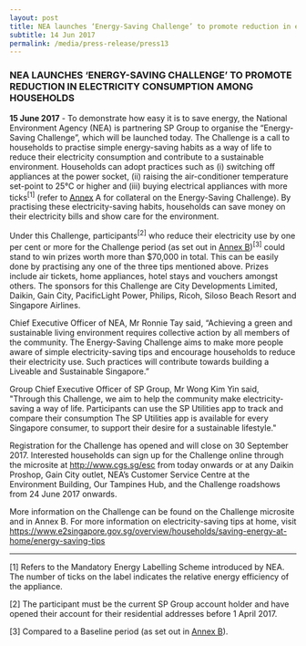 ```yaml
---
layout: post
title: NEA launches ‘Energy-Saving Challenge’ to promote reduction in electricity consumption among households
subtitle: 14 Jun 2017
permalink: /media/press-release/press13
---
```


### NEA LAUNCHES ‘ENERGY-SAVING CHALLENGE’ TO PROMOTE REDUCTION IN ELECTRICITY CONSUMPTION AMONG HOUSEHOLDS

**15 June 2017** - To demonstrate how easy it is to save energy, the National Environment Agency (NEA) is partnering SP Group to organise the “Energy-Saving Challenge”, which will be launched today. The Challenge is a call to households to practise simple energy-saving habits as a way of life to reduce their electricity consumption and contribute to a sustainable environment. Households can adopt practices such as (i) switching off appliances at the power socket, (ii) raising the air-conditioner temperature set-point to 25°C or higher and (iii) buying electrical appliances with more ticks<sup>[1]</sup> (refer to [<a href="https://www.nccs.gov.sg/docs/default-source/news-documents/nea_annex-a.pdf" target="_blank">Annex</a>](https://www.nccs.gov.sg/docs/default-source/news-documents/nea_annex-a.pdf) A for collateral on the Energy-Saving Challenge). By practising these electricity-saving habits, households can save money on their electricity bills and show care for the environment.

Under this Challenge, participants<sup>[2]</sup> who reduce their electricity use by one per cent or more for the Challenge period (as set out in [<a href="https://www.nccs.gov.sg/docs/default-source/news-documents/nea_annex-b.pdf" target="_blank">Annex B</a>](https://www.nccs.gov.sg/docs/default-source/news-documents/nea_annex-b.pdf))<sup>[3]</sup> could stand to win prizes worth more than $70,000 in total. This can be easily done by practising any one of the three tips mentioned above. Prizes include air tickets, home appliances, hotel stays and vouchers amongst others. The sponsors for this Challenge are City Developments Limited, Daikin, Gain City, PacificLight Power, Philips, Ricoh, Siloso Beach Resort and Singapore Airlines.

Chief Executive Officer of NEA, Mr Ronnie Tay said, “Achieving a green and sustainable living environment requires collective action by all members of the community. The Energy-Saving Challenge aims to make more people aware of simple electricity-saving tips and encourage households to reduce their electricity use. Such practices will contribute towards building a Liveable and Sustainable Singapore.”

Group Chief Executive Officer of SP Group, Mr Wong Kim Yin said, "Through this Challenge, we aim to help the community make electricity-saving a way of life. Participants can use the SP Utilities app to track and compare their consumption The SP Utilities app is available for every Singapore consumer, to support their desire for a sustainable lifestyle."

Registration for the Challenge has opened and will close on 30 September 2017. Interested households can sign up for the Challenge online through the microsite at [<a href="http://www.cgs.sg/esc" target="_blank">http://www.cgs.sg/esc</a>](http://www.cgs.sg/esc) from today onwards or at any Daikin Proshop, Gain City outlet, NEA’s Customer Service Centre at the Environment Building, Our Tampines Hub, and the Challenge roadshows from 24 June 2017 onwards.

More information on the Challenge can be found on the Challenge microsite and in Annex B. For more information on electricity-saving tips at home, visit [<a href="https://www.e2singapore.gov.sg/overview/households/saving-energy-at-home/energy-saving-tips" target="_blank">https://www.e2singapore.gov.sg/overview/households/saving-energy-at-home/energy-saving-tips</a>](https://www.e2singapore.gov.sg/overview/households/saving-energy-at-home/energy-saving-tips)

___

[1] Refers to the Mandatory Energy Labelling Scheme introduced by NEA. The number of ticks on the label indicates the relative energy efficiency of the appliance.

[2] The participant must be the current SP Group account holder and have opened their account for their residential addresses before 1 April 2017.

[3] Compared to a Baseline period (as set out in [<a href="https://www.nccs.gov.sg/docs/default-source/news-documents/nea_annex-b.pdf" target="_blank">Annex B</a>](https://www.nccs.gov.sg/docs/default-source/news-documents/nea_annex-b.pdf)).